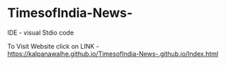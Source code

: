 # TimesofIndia-News-

IDE - visual Stdio code

To Visit Website click on LINK - https://kalpanawalhe.github.io/TimesofIndia-News-.github.io/Index.html
